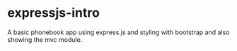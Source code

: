 # expressjs-intro
A basic phonebook app using express.js and styling with bootstrap and also showing the mvc module.

